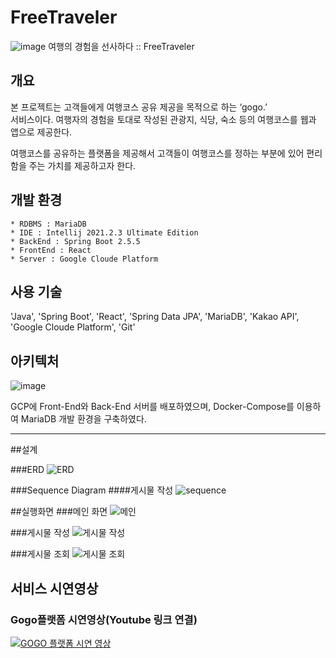 # FreeTraveler
![image](https://user-images.githubusercontent.com/56144682/173309846-45503513-4340-403c-adfe-d790ab0510df.png)
여행의 경험을 선사하다 :: FreeTraveler  

## 개요
 본 프로젝트는 고객들에게 여행코스 공유 제공을 목적으로 하는 ‘gogo.’  
서비스이다. 여행자의 경험을 토대로 작성된 관광지, 식당, 숙소 등의 여행코스를 웹과 앱으로 제공한다.  

여행코스를 공유하는 플랫폼을 제공해서 고객들이 여행코스를 정하는 부분에 있어 편리함을 주는 가치를 제공하고자 한다.

## 개발 환경
```
* RDBMS : MariaDB
* IDE : Intellij 2021.2.3 Ultimate Edition
* BackEnd : Spring Boot 2.5.5
* FrontEnd : React
* Server : Google Cloude Platform
```

## 사용 기술
'Java', 'Spring Boot', 'React', 'Spring Data JPA', 'MariaDB', 'Kakao API', 'Google Cloude Platform', 'Git'

## 아키텍처
![image](https://user-images.githubusercontent.com/56144682/173308300-5b12f573-b3b2-4793-aa88-044e2ef50b29.png)

GCP에 Front-End와 Back-End 서버를 배포하였으며,
Docker-Compose를 이용하여 MariaDB 개발 환경을 구축하였다.  

---

##설계

###ERD
![ERD](https://user-images.githubusercontent.com/73890228/173500321-4b88b4d1-6471-4fa5-a468-90ab095701fb.png)

###Sequence Diagram
####게시물 작성
![sequence](https://user-images.githubusercontent.com/73890228/173500479-2d04eebb-d181-49d9-9e61-0c6ebadf9f7b.png)

##실행화면
###메인 화면
![메인](https://user-images.githubusercontent.com/73890228/173500736-ac937632-72e3-4bbc-9497-0636de9e3c55.png)

###게시물 작성
![게시물 작성](https://user-images.githubusercontent.com/73890228/173500814-d5c06a89-c1bb-4b80-9b65-c6b7f27a980c.png)


###게시물 조회
![게시물 조회](https://user-images.githubusercontent.com/73890228/173500819-0f8b19e6-ca32-4e71-87e5-60085ae2d3ff.png)


## 서비스 시연영상  
### Gogo플랫폼 시연영상(Youtube 링크 연결)  
[![GOGO 플랫폼 시연 영상](https://user-images.githubusercontent.com/56144682/173310448-a9b1d347-c3ec-426a-a6f0-dcb4b6212494.png)](https://youtu.be/Pyjd2qTV-BY)
